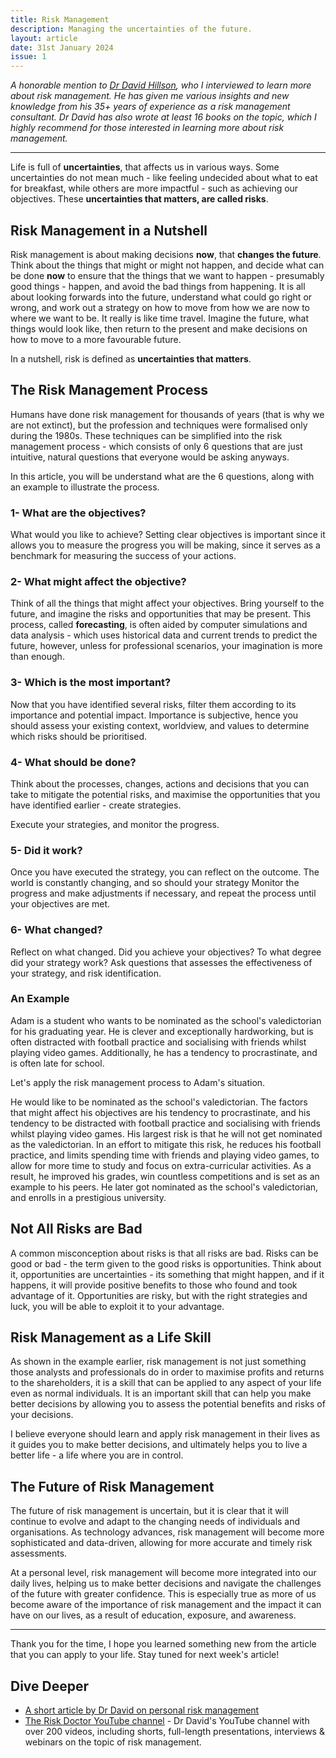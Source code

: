 ```yaml
---
title: Risk Management
description: Managing the uncertainties of the future.
layout: article
date: 31st January 2024
issue: 1
---
```


*A honorable mention to [Dr David Hillson](https://risk-doctor.com), who I interviewed to learn more about risk management. He has given me various insights and new knowledge from his 35+ years of experience as a risk management consultant. Dr David has also wrote at least 16 books on the topic, which I highly recommend for those interested in learning more about risk management.*

---

Life is full of **uncertainties**, that affects us in various ways. Some uncertainties do not mean much - like feeling undecided about what to eat for breakfast, while others are more impactful - such as achieving our objectives. These **uncertainties that matters, are called risks**.

## Risk Management in a Nutshell

Risk management is about making decisions **now**, that **changes the future**. Think about the things that might or might not happen, and decide what can be done **now** to ensure that the things that we want to happen - presumably good things - happen, and avoid the bad things from happening. It is all about looking forwards into the future, understand what could go right or wrong, and work out a strategy on how to move from how we are now to where we want to be. It really is like time travel. Imagine the future, what things would look like, then return to the present and make decisions on how to move to a more favourable future.

In a nutshell, risk is defined as **uncertainties that matters**.

## The Risk Management Process

Humans have done risk management for thousands of years (that is why we are not extinct), but the profession and techniques were formalised only during the 1980s. These techniques can be simplified into the risk management process - which consists of only 6 questions that are just intuitive, natural questions that everyone would be asking anyways.

In this article, you will be understand what are the 6 questions, along with an example to illustrate the process.

### 1- What are the objectives?

What would you like to achieve? Setting clear objectives is important since it allows you to measure the progress you will be making, since it serves as a benchmark for measuring the success of your actions.

### 2- What might affect the objective?

Think of all the things that might affect your objectives. Bring yourself to the future, and imagine the risks and opportunities that may be present. This process, called **forecasting**, is often aided by computer simulations and data analysis - which uses historical data and current trends to predict the future, however, unless for professional scenarios, your imagination is more than enough.

### 3- Which is the most important?

Now that you have identified several risks, filter them according to its importance and potential impact. Importance is subjective, hence you should assess your existing context, worldview, and values to determine which risks should be prioritised.

### 4- What should be done?

Think about the processes, changes, actions and decisions that you can take to mitigate the potential risks, and maximise the opportunities that you have identified earlier - create strategies.

Execute your strategies, and monitor the progress.

### 5- Did it work?

Once you have executed the strategy, you can reflect on the outcome. The world is constantly changing, and so should your strategy Monitor the progress and make adjustments if necessary, and repeat the process until your objectives are met.

### 6- What changed?

Reflect on what changed. Did you achieve your objectives? To what degree did your strategy work? Ask questions that assesses the effectiveness of your strategy, and risk identification.

### An Example

Adam is a student who wants to be nominated as the school's valedictorian for his graduating year. He is clever and exceptionally hardworking, but is often distracted with football practice and socialising with friends whilst playing video games. Additionally, he has a tendency to procrastinate, and is often late for school.

Let's apply the risk management process to Adam's situation.

He would like to be nominated as the school's valedictorian. The factors that might affect his objectives are his tendency to procrastinate, and his tendency to be distracted with football practice and socialising with friends whilst playing video games. His largest risk is that he will not get nominated as the valedictorian. In an effort to mitigate this risk, he reduces his football practice, and limits spending time with friends and playing video games, to allow for more time to study and focus on extra-curricular activities. As a result, he improved his grades, win countless competitions and is set as an example to his peers. He later got nominated as the school's valedictorian, and enrolls in a prestigious university.

## Not All Risks are Bad

A common misconception about risks is that all risks are bad. Risks can be good or bad - the term given to the good risks is opportunities. Think about it, opportunities are uncertainties - its something that might happen, and if it happens, it will provide positive benefits to those who found and took advantage of it. Opportunities are risky, but with the right strategies and luck, you will be able to exploit it to your advantage.

## Risk Management as a Life Skill

As shown in the example earlier, risk management is not just something those analysts and professionals do in order to maximise profits and returns to the shareholders, it is a skill that can be applied to any aspect of your life even as normal individuals. It is an important skill that can help you make better decisions by allowing you to assess the potential benefits and risks of your decisions.

I believe everyone should learn and apply risk management in their lives as it guides you to make better decisions, and ultimately helps you to live a better life - a life where you are in control.

## The Future of Risk Management

The future of risk management is uncertain, but it is clear that it will continue to evolve and adapt to the changing needs of individuals and organisations. As technology advances, risk management will become more sophisticated and data-driven, allowing for more accurate and timely risk assessments.

At a personal level, risk management will become more integrated into our daily lives, helping us to make better decisions and navigate the challenges of the future with greater confidence. This is especially true as more of us become aware of the importance of risk management and the impact it can have on our lives, as a result of education, exposure, and awareness.

---

Thank you for the time, I hope you learned something new from the article that you can apply to your life. Stay tuned for next week's article!

## Dive Deeper

- [A short article by Dr David on personal risk management](https://risk-doctor.com/wp-content/uploads/2020/06/19-Personal-risk-management.pdf)
- [The Risk Doctor YouTube channel](https://www.youtube.com/RiskDoctorVideo) - Dr David's YouTube channel with over 200 videos, including shorts, full-length presentations, interviews & webinars on the topic of risk management.
